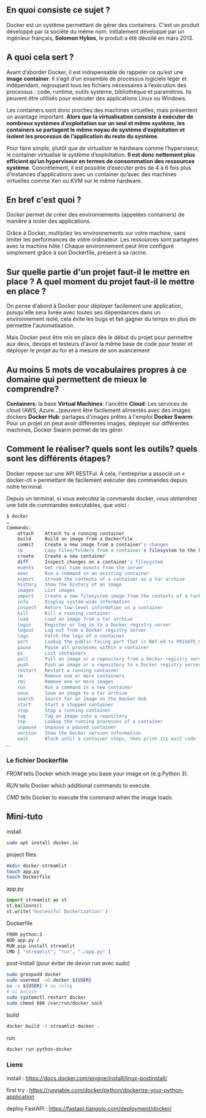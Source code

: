 ## En quoi consiste ce sujet ?

Docker est un système permettant de gérer des containers.
C'est un produit développé par la société du même nom. Initialement développé par un ingénieur français, **Solomon Hykes**, le produit a été dévoilé en mars 2013. 

## A quoi cela sert ?

Avant d’aborder Docker, il est indispensable de rappeler ce qu’est une **image container**. Il s’agit d’un ensemble de processus logiciels léger et indépendant, regroupant tous les fichiers nécessaires à l’exécution des processus : code, runtime, outils système, bibliothèque et paramètres. Ils peuvent être utilisés pour exécuter des applications Linux ou Windows.

Les containers sont donc proches des machines virtuelles, mais présentent un avantage important. **Alors que la virtualisation consiste à exécuter de nombreux systèmes d’exploitation sur un seul et même système, les containers se partagent le même noyau de système d’exploitation et isolent les processus de l’application du reste du système**.

Pour faire simple, plutôt que de virtualiser le hardware comme l’hyperviseur, le container virtualise le système d’exploitation. **Il est donc nettement plus efficient qu’un hyperviseur en termes de consommation des ressources système**. Concrètement, il est possible d’exécuter près de 4 à 6 fois plus d’instances d’applications avec un container qu’avec des machines virtuelles comme Xen ou KVM sur le même hardware.

## En bref c'est quoi ?

Docker permet de créer des environnements (appelées containers) de manière à isoler des applications.

Grâce à Docker, multipliez les environnements sur votre machine, sans limiter les performances de votre ordinateur. Les ressources sont partagées avec la machine hôte ! Chaque environnement peut être configuré simplement grâce à son Dockerfile, présent à sa racine.

## Sur quelle partie d'un projet faut-il le mettre en place ? A quel moment du projet faut-il le mettre en place ?

On pense d'abord à Docker pour déployer facilement une application, puisqu'elle sera livrée avec toutes ses dépendances dans un environnement isolé, cela évite les bugs et fait gagner du temps en plus de permettre l'automatisation. 

Mais Docker peut être mis en place dès le début du projet pour permettre aux devs, devops et testeurs d'avoir la même base de code pour tester et déployer le projet au fur et à mesure de son avancement 

## Au moins 5 mots de vocabulaires propres à ce domaine qui permettent de mieux le comprendre?

**Containers**: la base
**Virtual Machines**: l'ancêtre
**Cloud**: Les services de cloud (AWS, Azure...)peuvent être facilement alimentés avec des images dockers
**Docker Hub**: partages d'images prêtes à l'emploi
**Docker Swarm**: Pour un projet on peut avoir différentes images, déployer sur différentes machines, Docker Swarm permet de les gérer.

## Comment le réaliser? quels sont les outils? quels sont les différents étapes?

Docker repose sur une API RESTFul. À cela, l'entreprise a associé un « docker-cli » permettant de facilement exécuter des commandes depuis notre terminal.

Depuis un terminal, si vous exécutez la commande docker, vous obtiendrez une liste de commandes exécutables, que voici :

```bash
$ docker
…
Commands:
    attach    Attach to a running container
    build     Build an image from a Dockerfile
    commit    Create a new image from a container's changes
    cp        Copy files/folders from a container's filesystem to the host path
    create    Create a new container
    diff      Inspect changes on a container's filesystem
    events    Get real time events from the server
    exec      Run a command in an existing container
    export    Stream the contents of a container as a tar archive
    history   Show the history of an image
    images    List images
    import    Create a new filesystem image from the contents of a tarball
    info      Display system-wide information
    inspect   Return low-level information on a container
    kill      Kill a running container
    load      Load an image from a tar archive
    login     Register or log in to a Docker registry server
    logout    Log out from a Docker registry server
    logs      Fetch the logs of a container
    port      Lookup the public-facing port that is NAT-ed to PRIVATE_PORT
    pause     Pause all processes within a container
    ps        List containers
    pull      Pull an image or a repository from a Docker registry server
    push      Push an image or a repository to a Docker registry server
    restart   Restart a running container
    rm        Remove one or more containers
    rmi       Remove one or more images
    run       Run a command in a new container
    save      Save an image to a tar archive
    search    Search for an image on the Docker Hub
    start     Start a stopped container
    stop      Stop a running container
    tag       Tag an image into a repository
    top       Lookup the running processes of a container
    unpause   Unpause a paused container
    version   Show the Docker version information
    wait      Block until a container stops, then print its exit code
…
```

### Le fichier Dockerfile

*FROM* tells Docker which image you base your image on (e.g.Python 3).

*RUN* tells Docker which additional commands to execute.

*CMD* tells Docker to execute the command when the image loads.


## Mini-tuto

install

```bash
sudo apt install docker.io
```
project files
```bash
mkdir docker-streamlit
touch app.py
touch Dockerfile
```
app.py
```python
import streamlit as st
st.balloons()
st.write('Successful Dockerization!')
```
Dockerfile
```bash
FROM python:3
ADD app.py /
RUN pip install streamlit
CMD [ "streamlit", "run", "./app.py" ]
```
post-install (pour éviter de devoir run avec sudo)
```bash
sudo groupadd docker
sudo usermod -aG docker ${USER}
su -s ${USER} # ou relog
# si besoin
sudo systemctl restart docker
sudo chmod 666 /var/run/docker.sock
```
build
```bash
docker build -t streamlit-docker .
```
run
```bash
docker run python-docker
```



### Liens
install : https://docs.docker.com/engine/install/linux-postinstall/

first try : https://runnable.com/docker/python/dockerize-your-python-application

deploy FastAPI : https://fastapi.tiangolo.com/deployment/docker/
